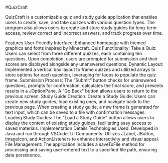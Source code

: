 #QuizCraft

QuizCraft is a customizable quiz and study guide application that enables users to create, save, and take quizzes with various question types. The program also allows users to create and store study guides for long-term access, review correct and incorrect answers, and track progress over time.

Features
User-Friendly Interface: Enhanced homepage with themed graphics and fonts inspired by Minecraft.
Quiz Functionality:
Take a Quiz: Users can select from three different quizzes, each containing ten questions. Upon completion, users are prompted for submission and their scores are displayed alongside any unanswered questions.
Dynamic Layout: Implemented a vertical box layout to frame quizzes and utilized arrays to store options for each question, leveraging for loops to populate the quiz frame.
Submission Process: The “Submit” button checks for unanswered questions, prompts for confirmation, calculates the final score, and presents results in a JOptionPane. A "Go Back" button allows users to return to the previous screen.
Study Guide Creation:
Create a Study Guide: Users can create new study guides, load existing ones, and navigate back to the previous page. When creating a study guide, a new frame is generated for text input, which can be saved to a file with confirmation messages.
Loading Study Guides: The "Load a Study Guide" button allows users to display the content of existing study guides, facilitating easy access to saved materials.
Implementation Details
Technologies Used: Developed in Java and run through VSCode.
UI Components: Utilizes JLabel, JButton, ImageIcon, and ActionListeners to enhance interactivity and visual appeal.
File Management: The application includes a saveToFile method for processing and saving user-entered text to a specified file path, ensuring data persistence.
